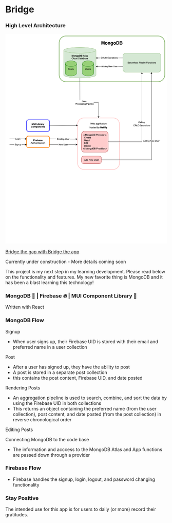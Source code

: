 # Bridge

### High Level Architecture
![Bridge high level architecture](./img/architecture.svg)

[Bridge the gap with Bridge the app](https://bridgetheapp.us/login)

Currently under construction - More details coming soon

This project is my next step in my learning development. Please read below on the functionality and features. My new favorite thing is MongoDB and it has been a blast learning this technology!

### MongoDB 🍃 | Firebase 🔥 | MUI Component Library 🔌  
Written with React

### MongoDB Flow
Signup
- When user signs up, their Firebase UID is stored with their email and preferred name in a user collection

Post
- After a user has signed up, they have the ability to post
- A post is stored in a separate post collection
-   this contains the post content, Firebase UID, and date posted

Rendering Posts
- An aggregation pipeline is used to search, combine, and sort the data by using the Firebase UID in both collections
- This returns an object containing the preferred name (from the user collection), post content, and date posted (from the post collection) in reverse chronological order

Editing Posts

Connecting MongoDB to the code base
- The information and acccess to the MongoDB Atlas and App functions are passed down through a provider

### Firebase Flow
- Firebase handles the signup, login, logout, and password changing functionality

### Stay Positive
The intended use for this app is for users to daily (or more) record their gratitudes. 
